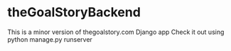# theGoalStoryBackend
This is a minor version of thegoalstory.com Django app
Check it out using python manage.py runserver

